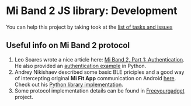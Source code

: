# Mi Band 2 JS library: Development

You can help this project by taking took at the [list of tasks and issues](https://github.com/vshymanskyy/miband-js/issues)

## Useful info on Mi Band 2 protocol

1. Leo Soares wrote a nice article here: [Mi Band 2, Part 1: Authentication](https://leojrfs.github.io/writing/miband2-part1-auth/).  
   He also provided an [authentication example](https://github.com/leojrfs/miband2) in Python.
2. Andrey Nikishaev described some basic BLE priciples and a good way of intercepting original **Mi Fit App** communication on Android [here](https://medium.com/@a.nikishaev/how-i-hacked-xiaomi-miband-2-to-control-it-from-linux-a5bd2f36d3ad).  
   Check out his [Python library implementation](https://github.com/creotiv/MiBand2).
3. Some protocol implementation details can be found in [Freeyourgadget](https://github.com/Freeyourgadget/Gadgetbridge/tree/master/app/src/main/java/nodomain/freeyourgadget/gadgetbridge/service/devices/miband2) project.
